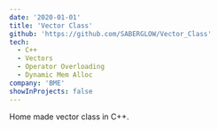 ```yaml
---
date: '2020-01-01'
title: 'Vector Class'
github: 'https://github.com/SABERGLOW/Vector_Class'
tech:
  - C++
  - Vectors
  - Operator Overloading
  - Dynamic Mem Alloc
company: 'BME'
showInProjects: false
---
```


Home made vector class in C++.
